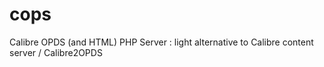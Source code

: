 cops
====

Calibre OPDS (and HTML) PHP Server : light alternative to Calibre content server / Calibre2OPDS